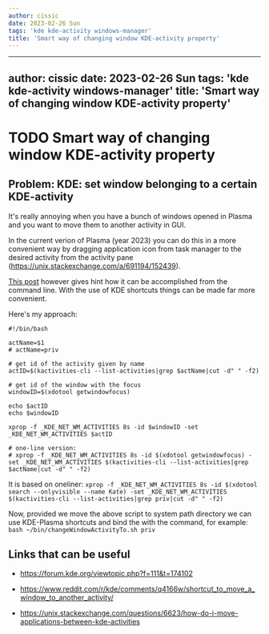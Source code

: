 ```yaml
---
author: cissic
date: 2023-02-26 Sun
tags: 'kde kde-activity windows-manager'
title: 'Smart way of changing window KDE-activity property'
---
```

---
author: cissic
date: 2023-02-26 Sun
tags: 'kde kde-activity windows-manager'
title: 'Smart way of changing window KDE-activity property'
---


# TODO Smart way of changing window KDE-activity property


## Problem: KDE: set window belonging to a certain KDE-activity

It's really annoying when you have a bunch of windows opened in Plasma
and you want to move them to another activity in GUI.

In the current verion of Plasma (year 2023) you can do this in a more
convenient way by dragging application icon
from task manager to the desired activity from the activity pane
(<https://unix.stackexchange.com/a/691194/152439>).

[This post](https://unix.stackexchange.com/a/703987/152439) however gives hint how it can be accomplished from the command line.
With the use of KDE shortcuts things can be made far more convenient.

Here's my approach:

    #!/bin/bash
    
    actName=$1
    # actName=priv
    
    # get id of the activity given by name 
    actID=$(kactivities-cli --list-activities|grep $actName|cut -d" " -f2)
    
    # get id of the window with the focus
    windowID=$(xdotool getwindowfocus)
    
    echo $actID
    echo $windowID
    
    xprop -f _KDE_NET_WM_ACTIVITIES 8s -id $windowID -set _KDE_NET_WM_ACTIVITIES $actID
    
    # one-line version:
    # xprop -f _KDE_NET_WM_ACTIVITIES 8s -id $(xdotool getwindowfocus) -set _KDE_NET_WM_ACTIVITIES $(kactivities-cli --list-activities|grep $actName|cut -d" " -f2)

It is based on oneliner:
`xprop -f _KDE_NET_WM_ACTIVITIES 8s -id $(xdotool search --onlyvisible --name Kate) -set _KDE_NET_WM_ACTIVITIES $(kactivities-cli --list-activities|grep priv|cut -d" " -f2)`

Now, provided we move the above script to system path directory we can
use KDE-Plasma shortcuts and bind the with the command, for example:
`bash ~/bin/changeWindowActivityTo.sh priv`


## Links that can be useful

-   <https://forum.kde.org/viewtopic.php?f=111&t=174102>

-   <https://www.reddit.com/r/kde/comments/q4166w/shortcut_to_move_a_window_to_another_activity/>
-   <https://unix.stackexchange.com/questions/6623/how-do-i-move-applications-between-kde-activities>

